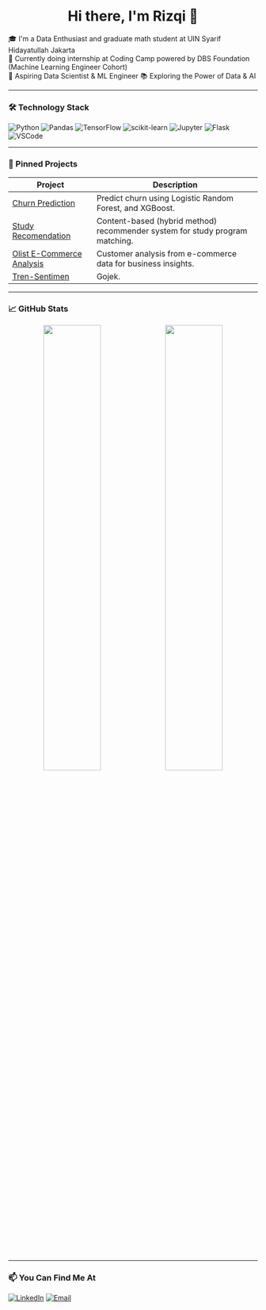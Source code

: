 <h1 align="center">Hi there, I'm Rizqi 👋</h1>

🎓 I'm a Data Enthusiast and graduate math student at UIN Syarif Hidayatullah Jakarta  
💼 Currently doing internship at Coding Camp powered by DBS Foundation (Machine Learning Engineer Cohort)  
🔬 Aspiring Data Scientist & ML Engineer
📚 Exploring the Power of Data & AI  

---

### 🛠️ Technology Stack

![Python](https://img.shields.io/badge/Python-3776AB?style=flat&logo=python&logoColor=white)
![Pandas](https://img.shields.io/badge/Pandas-150458?style=flat&logo=pandas&logoColor=white)
![TensorFlow](https://img.shields.io/badge/TensorFlow-FF6F00?style=flat&logo=tensorflow&logoColor=white)
![scikit-learn](https://img.shields.io/badge/Scikit--Learn-F7931E?style=flat&logo=scikit-learn&logoColor=white)
![Jupyter](https://img.shields.io/badge/Jupyter-F37626?style=flat&logo=Jupyter&logoColor=white)
![Flask](https://img.shields.io/badge/Flask-000000?style=flat&logo=flask&logoColor=white)
![VSCode](https://img.shields.io/badge/VS%20Code-007ACC?style=flat&logo=visual-studio-code&logoColor=white)

---

### 📌 Pinned Projects

| Project | Description |
|--------|-------------|
| [Churn Prediction](https://github.com/rizqi-maulidi/Churn-Prediction) | Predict churn using Logistic Random Forest, and XGBoost. |
| [Study Recomendation](https://github.com/rizqi-maulidi/Recommendation-System) | Content-based (hybrid method) recommender system for study program matching. |
| [Olist E-Commerce Analysis](https://github.com/rizqi-maulidi/Olist-Ecommerce-Analysis) | Customer analysis from e-commerce data for business insights. |
| [Tren-Sentimen](https://github.com/rizqi-maulidi/Ten-Sentimen) | Gojek. |

---

### 📈 GitHub Stats

<p align="center">
  <img src="https://github-readme-stats.vercel.app/api?username=rizqi-maulidi&show_icons=true&theme=react" width="48%">
  <img src="https://github-readme-stats.vercel.app/api/top-langs/?username=rizqi-maulidi&layout=compact&theme=react" width="48%">
</p>

---

### 📫 You Can Find Me At

[![LinkedIn](https://img.shields.io/badge/LinkedIn-blue?logo=linkedin&style=flat)](https://www.linkedin.com/in/rizqi-maulidi/)
[![Email](https://img.shields.io/badge/Email-grey?logo=gmail&style=flat)](mailto:rizqimaulidi@gmail.com)
